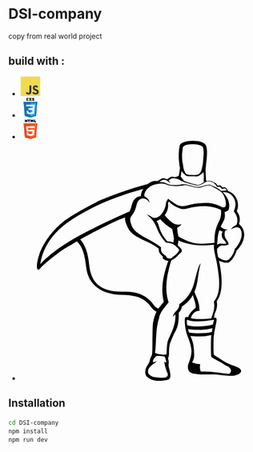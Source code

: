 # DSI-company

copy from real world project

## build with :

- <img src="https://raw.githubusercontent.com/devicons/devicon/master/icons/javascript/javascript-original.svg" alt="javascript" width="40" height="40" style="max-width:100%;"> 
- <img src="https://raw.githubusercontent.com/devicons/devicon/master/icons/css3/css3-original-wordmark.svg" alt="css3" width="40" height="40" style="max-width:100%;">
- <img src="https://raw.githubusercontent.com/devicons/devicon/master/icons/html5/html5-original-wordmark.svg" alt="html5" width="40" height="40" style="max-width:100%;">
- <svg role="img" viewBox="0 0 24 24" xmlns="http://www.w3.org/2000/svg"><title>GreenSock</title><path d="M17.21 0c-.545.003-1.084.134-1.256.367-.11.165-.192 1.196-.11 1.718 0 0 .032.345.09.614a14.6 14.6 0 0 1-.02.182 7.024 7.024 0 0 1-.097.605c-.01.056-.207.095-.425.152a2.495 2.495 0 0 0-.138-.042c-.234-.069-.385.123-.618.26-.069-.04-.371-.178-.536-.082-.165.096-.275.193-.44.261-.082-.041-.302-.041-.48.028a1.27 1.27 0 0 0-.483.278c-2.314.58-4.813 1.635-5.012 1.741-1.017.522-2.679 1.415-3.434 2.033-1.291 1.071-2.06 2.322-2.363 3.242-.385 1.14-.275 1.827.096 1.387.298-.366 1.632-1.454 2.475-1.999l-.002.007a3.219 3.219 0 0 1 .44-.26l.233-.124.505-.323c.602.552.803 1.433.937 2.63.22 1.841 1.704 2.693 3.434 2.72 1.8.028 2.446.399 3.119 1.305.153.201.318.307.47.368a1.954 1.954 0 0 0-.16.405c-.075.17-.125.38-.157.608a.157.157 0 0 0-.03.075c-.068.536-.055 1.8-.068 2.473-.014.673-.028.77-.083.866-.055.11-.11.178-.178.467-.069.302-.193.384-.316.631-.206.385-.165.81.041 1.003.206.192.77.481 1.538.385.77-.096.88-.151.756-.893-.014-.11-.192-.605-.137-.797.082-.206-.096-.563-.055-.577.041-.014.096-.288.096-.426 0-.137-.014-.796.137-1.14.062-.14.193-.46.326-.785.442-.723.459-1.161.48-1.41.03-.202.046-.46.018-.744.055-.083.289-.275.316-.646 0 0 .644-.337 1.102-1.148.16.557.31.91.286 1.272-.499.39-.684.678-.76.959-.048-.02-.076-.037-.11-.04h-.027a.437.437 0 0 0-.106.029c-.192.068-.041 1.318.165 1.827.206.508.316.81.398 1.36.083.549-.192 1.222-.302 1.524 0 0-.179.536.233.824.358.248 1.704.18 2.308.18.605 0 1.511.219 2.088.109.715-.124.824-.55.399-.77-.426-.22-1.072-.329-1.91-.933-.22-.152-.522-.289-.563-.412-.041-.124-.041-.838-.027-1.457.013-.618.22-1.414.288-1.84.064-.398-.076-.388-.262-.351.032-.147.066-.292.097-.446.344-.632.193-1.223.193-1.223.82-1.044.4-3.27.22-4.048.64.303.96.188.96.188.102-.055.192-.134.274-.224.337-.362.51-.916.51-.916V11c.782-.783 1.151-1.936.26-2.692a1.331 1.331 0 0 0-.219-1.263 1.56 1.56 0 0 0-.37-1.731 1.36 1.36 0 0 0-.487-.297c-.2-.295-.245-.417-.572-.349-.15-.165-.178-.288-.494-.178 0 0-.096-.234-.275-.289a.25.25 0 0 0-.05-.015c-.302-.21-.576-.215-.772-.16-.064-.048-.061-.124-.07-.388-.008-.2-.019-.486-.031-.744.027-.328.102-.974.126-1.303.028-.37.042-.948-.123-1.195C18.303.12 17.754-.003 17.21 0zm-.005.34c.7 0 1.002.22 1.044.343.013.028.082.495.04.797-.013.11-.027.509-.054.687-.014.179-.069.385-.124.673-.041.234-.233.495-.384.536-.261.069-.742.055-1.017 0-.069-.014-.124-.055-.192-.096-.151-.248-.234-.44-.261-.742-.028-.289-.083-.412-.096-.632-.014-.33-.014-.55-.014-.55.014-.178.069-.618.069-.659.013-.123.233-.357.989-.357zm-1.133 2.702c.146.149.301.306.432.416.124.11.426.096.7.096.248 0 .468.028.564-.027.154-.077.355-.235.523-.394.011.152.022.304.026.435.01.295-.043.468.024.57-.082.048-.174.105-.269.156-.151.08-.306.136-.403.115h-.002c-.209-.035-.931-.215-1.331-.407-.167-.259-.335-.398-.326-.448.027-.137.04-.247.054-.425.004-.03.005-.058.008-.088zm-.853.69l.035.001c.424.036.65.152.808.284l.076.03.008-.027c.047.03.102.06.162.088.47.159 1.104.308 1.309.353.247.055.645-.192.838-.316.343-.22.783-.04.989.193.137.15.192.247.192.288.316-.11.357.041.508.206.385-.179.412.041.44.137-.122 0-.298.014-.538.04l-.012-.012c-.144-.153-.402-.289-.599-.384-.087-.031-.18-.049-.252-.097-.11-.055-.22-.137-.385-.123-.687.082-.824.315-1.415.178-.577-.134-.737-.254-1.333-.221l.001.026c-.105.016-.2.03-.22.03-.206.012-.722.067-1.153-.1a1.256 1.256 0 0 0-.161-.076l-.005-.002h-.001c-.18-.07-.39-.11-.63-.112h-.026c.218-.11.356-.259.56-.218.22.041.44.22.564.357a.858.858 0 0 0-.178-.288c.128-.09.245-.229.418-.234zm-1.1.545c.15.002.28.026.417.073.018.009.034.018.059.029.288.137.81.164 1.25.137a2.26 2.26 0 0 0 .563-.095c.322.024.514.11.977.216.31.07.502.045.695-.007.193-.053.386-.13.723-.17a.542.542 0 0 1 .188.013c.038.02.075.04.11.061.062.049.214.135.343.189.164.068.59.357.645.425a.1.1 0 0 0 .038.03c.242.314.407.755.396 1.21-.06.46-.426.214-.626.12-.412-.178-.824-.302-1.305-.302-.48 0-1.099.041-1.635.179-.741.206-.961.192-1.29.027-.33-.178-.907-.618-.907-.618v.01c-.007-.007-.012-.012-.014-.01-.042.069-.138.247-.193.33-.027.522-.343 1.346-.934 1.552a.547.547 0 0 1-.467-.041 2.503 2.503 0 0 0-.55-.275c.481.384.729.673.949 1.181.174.43.415 1.017 1.002 1.646.363-.004.725.097.962.346.137.137.357.289.33.426 0 .041-.083.151-.151.234a3.231 3.231 0 0 1-.207.22c-.054.04-.247.192-.288.22-.041.027-.096.095-.137.109-.138.069-.289.014-.426-.055s.027-.082-.124-.192c-.34-.24-.541-.411-.454-.832-.932-.794-2.561-1.26-2.911-2.108-.22-.55-.248-.824-.042-1.058.605-.687.371-1.346.825-1.634.425-.275.783.04.989.33-.124-.509-.55-.633-.55-.674 0-.632.605-1.071 1.21-1.181.218-.041.389-.062.54-.06zm-1.847.534c-.14.196-.231.435-.246.721-.206.028-.673.055-.907.907a3.39 3.39 0 0 1-.214.62c-.103.045-2.946 1.274-5.229 2.542l-.01-.007c-.32.18-.627.363-.919.546l-.125.077-.001.003c-1.136.723-2.04 1.45-2.637 2.112.412-2.679 2.528-4.08 3.53-4.698 2.42-1.489 4.629-2.225 6.758-2.823zm8.037.323c.26-.004.536.06.756.275.59.577.425 1.209.247 1.648.15.179.508.687.288 1.291-.04.138-.343.138-.563.495.55-.316.893-.233 1.017.165.192.618-.234 1.36-.605 1.772 0-.014-.014-.028-.014-.041-.055.206-.123.604-.535 1.044-.206.22-.371.192-.605.137-.215-.054-.322-.142-.543-.276-.036-.207-.102-.482-.102-.59 0-.044-.004-.141-.01-.243.032-.036.066-.074.106-.114 0 0 .178-.247.44-.233.26.014.535-.041.604-.11 0-.48-.55-.494-.357-1.319.013-.04.082-.11.302-.137-.33-.069-.48-.083-.714-.302l-.013-.013c.11-.253.224-.457.301-.605.193-.385.082-.852.082-.852.207-.069.385-.179.413-.247.203-.673-.164-1.322-.605-1.74.036-.003.073-.005.11-.006zm-5.46.925c.01.016.02.033.034.05.179.22.577.495 1.113.673.26.083.467.028.7-.027 1.123-.278 2.304-.346 3.33.155a1.82 1.82 0 0 1-.157 1.068c-.232.465-.533 1.068-.48 2.215-.246.044-1.419.144-1.992.037-.521-.097-1.416-.525-1.62-.69a6.703 6.703 0 0 1-.125-.848 1.37 1.37 0 0 0 .454-.343c-.412.068-.577.04-.825-.097-.235-.13-.642-.533-.87-.82.229-.29.393-.69.335-1.226.037-.05.07-.099.102-.147zm-4.38 1.598c-.09.253.093.654.224.953.508 1.179 2.07 1.29 3.127 2.18a.723.723 0 0 0 .06.388c.083.165.371.413.371.413-.055.054-.027.164-.027.164.204.217.504.243.547.246-.435 1.248-.816 2.626-.451 4.095-.179.244-.368.445-.531.668a.851.851 0 0 1-.444-.31c-.591-.852-1.457-1.416-3.023-1.374-2.349.055-3.283-.907-3.461-2.748-.094-.974-.357-1.922-.888-2.479C7.489 9.014 9.6 7.937 10.268 7.73a2.8 2.8 0 0 0 .2-.073zm3.496.18c.381.442.795.727 1.193.979.082.343.11.577.192 1.03h-.041l-.027.308a2.836 2.836 0 0 0-.62-.113l.001-.003c-.893-1.057-.7-1.47-1.058-2.019.097-.034.225-.094.36-.182zm5.911 1.086c.076.067.178.12.323.154-.327.68.33.912.37 1.17-.143.083-.367.037-.603.025-.115-.006-.229.065-.321.147l.032-.367c.006-.43.09-.809.2-1.13zM15.79 9.947c.024.035.178.131 1.002.352 1.026.275 2.323.12 2.55.09a.378.378 0 0 1-.022.089c0 .343.055.59.096.81.053.308.13.533.163.74l.008-.007c.234 1.367.561 3.133-.267 4.048.041.192.069.467.014.783a3.204 3.204 0 0 1-.151.535 2.29 2.29 0 0 0-.108.352c-1.1.142-1.755.055-2.06-.015.123-.374.407-.754.876-.735-.022-.911-.264-1.223-.511-1.891.395-.883.299-1.665.621-2.848-.247.261-.44 1.209-.604 1.786-.206.838-.563 1.648-1.525 2.294 0 .22-.069.384-.151.494-.179.261-.412.344-.494.77.11-.138.26-.261.26-.22a8.51 8.51 0 0 1-.025.493l.012.001c-.165 1.044-.522 1.525-.742 2.115-.151.426-.096 1.36-.151 1.374-.385.083-.975-.068-1.14-.15.162-1.14.019-2.278.436-3.6l-.015-.006c.16-.554.478-.878.939-1.464-.161-.52-.532-1.64.266-4.182.033-.014.067-.03.105-.049l.206-.137c.04-.028.096-.069.137-.096.069-.042.371-.371.412-.412.096-.097.165-.124.192-.234.055-.206-.247-.412-.37-.55-.018-.019-.03-.034-.043-.05.013-.039.027-.077.042-.114.01-.125.028-.26.042-.367zm.883 7.942c.05.002.174.122.751.158.66.04 1.539-.083 1.772-.138.234-.055.097.11.069.275l-.026.169c-.399.134-1.008.188-1.416.202-.393.013-.846-.012-1.161-.11-.048-.26-.063-.47-.007-.55a.024.024 0 0 1 .018-.006zm2.506.846c-.02.135-.035.223-.058.372-.388.12-.888.122-1.27.135a4.413 4.413 0 0 1-1.012-.07 2.065 2.065 0 0 1-.033-.109 11.343 11.343 0 0 1-.065-.252c.179.034.53.079 1.15.087a4.142 4.142 0 0 0 1.288-.163zm-.106.685c-.069.44-.055 1.786-.014 2.157.014.11.948.522 1.277.77.107.085.259.157.422.222.042.042.116.105.197.203.162.213.052.436-.135.526-.264-.007-.568-.052-1.074-.128-.695-.104-1.129-.101-1.73-.106v-.003c-.152-.275-.056-.728-.056-.728a2.2 2.2 0 0 1-.809-.18l.012-.026c.234-.48.22-.591.151-1.415-.047-.578-.196-.883-.335-1.195.169.016.409.035.857.041a4.567 4.567 0 0 0 1.237-.138zm-5.306 2.084c.243 0 .6.032.676.1v.014c.014.165.165.399.11.522-.027.069-.096-.041-.192-.068.041.26.151.741.316 1.112.11.248.041.426-.33.495-.33.014-.755 0-1.112-.083-.412-.206-.55-.316-.467-.7.068-.275.494-.59.865-.838-.206.014-.426.165-.398-.014.055-.357.206-.33.302-.508-.02-.02.084-.032.23-.032z"/></svg>

## Installation

```bash
cd DSI-company
npm install
npm run dev
